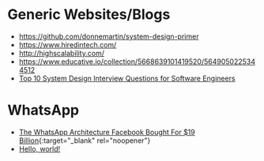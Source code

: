# Generic Websites/Blogs
* https://github.com/donnemartin/system-design-primer
* https://www.hiredintech.com/
* http://highscalability.com/
* https://www.educative.io/collection/5668639101419520/5649050225344512
* [Top 10 System Design Interview Questions for Software Engineers](https://hackernoon.com/top-10-system-design-interview-questions-for-software-engineers-8561290f0444)

# WhatsApp
* [The WhatsApp Architecture Facebook Bought For $19 Billion](http://highscalability.com/blog/2014/2/26/the-whatsapp-architecture-facebook-bought-for-19-billion.html){:target="_blank" rel="noopener"}
* <a href="http://example.com/" target="_blank">Hello, world!</a>
